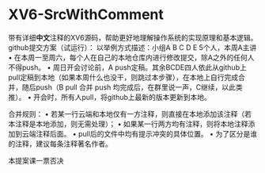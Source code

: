 # XV6-SrcWithComment
带有详细**中文**注释的XV6源码，帮助更好地理解操作系统的实现原理和基本逻辑。
github提交方案（试运行）：
以举例方式描述：小组A B C D E 5个人，本周A主讲
	• 在本周一至周六，每个人在自己的本地仓库内进行修改提交，除A之外的任何人不得push。
	• 周日开会讨论前，A push定稿。其余BCDE四人依此从github上pull定稿到本地（如果本周什么也没干，则跳过本步骤），在本地上自行完成合并，随后push（B pull 合并 push 均完成后，在群里说一声，C继续，以此类推）。
	• 开会时，所有人pull，将github上最新的版本更新到本地。
	
合并规则：
	• 若某一行云端和本地仅有一方注释，则直接在本地添加该注释（若本注释是本地添加，则无需处理）；
	• 如果某一行两方均有注释，则将本地注释添加到云端注释后面。
	• pull后的文件中均有提示冲突的具体位置。
	• 为了区分是谁的注释，建议每条注释著名作者。
	
	
	
本提案课一票否决
